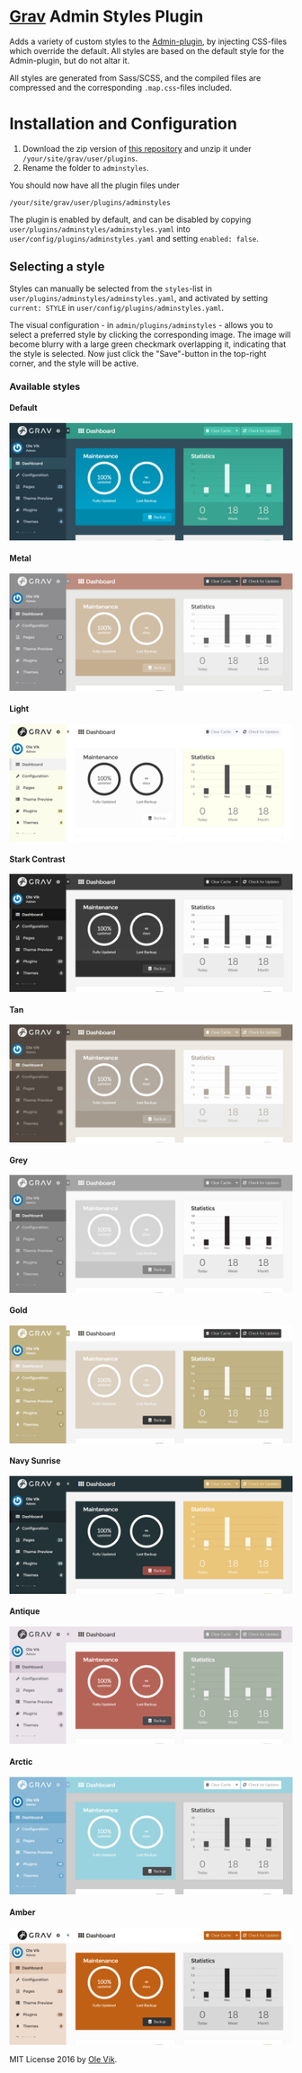 # [Grav](http://getgrav.org/) Admin Styles Plugin

Adds a variety of custom styles to the [Admin-plugin](https://github.com/getgrav/grav-plugin-admin/), by injecting CSS-files which override the default. All styles are based on the default style for the Admin-plugin, but do not altar it.

All styles are generated from Sass/SCSS, and the compiled files are compressed and the corresponding `.map.css`-files included.

# Installation and Configuration

1. Download the zip version of [this repository](https://github.com/OleVik/grav-plugin-adminstyles) and unzip it under `/your/site/grav/user/plugins`.
2. Rename the folder to `adminstyles`.

You should now have all the plugin files under

    /your/site/grav/user/plugins/adminstyles

The plugin is enabled by default, and can be disabled by copying `user/plugins/adminstyles/adminstyles.yaml` into `user/config/plugins/adminstyles.yaml` and setting `enabled: false`.


## Selecting a style
Styles can manually be selected from the `styles`-list in `user/plugins/adminstyles/adminstyles.yaml`, and activated by setting `current: STYLE` in `user/config/plugins/adminstyles.yaml`.

The visual configuration - in `admin/plugins/adminstyles` - allows you to select a preferred style by clicking the corresponding image. The image will become blurry with a large green checkmark overlapping it, indicating that the style is selected. Now just click the "Save"-button in the top-right corner, and the style will be active.

### Available styles

#### Default
![Default](styles/images/grav_admin.png)

#### Metal
![Metal](styles/images/metal.png)

#### Light
![Light](styles/images/light.png)

#### Stark Contrast
![Stark Contrast](styles/images/starkcontrast.png)

#### Tan
![Tan](styles/images/tan.png)

#### Grey
![Grey](styles/images/grey.png)

#### Gold
![Gold](styles/images/gold.png)

#### Navy Sunrise
![Navy Sunrise](styles/images/navy_sunrise.png)

#### Antique
![Antique](styles/images/antique.png)

#### Arctic
![Arctic](styles/images/arctic.png)

#### Amber
![Amber](styles/images/amber.png)

MIT License 2016 by [Ole Vik](http://github.com/olevik).